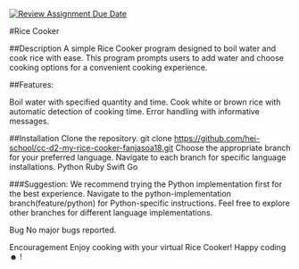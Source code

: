 [![Review Assignment Due Date](https://classroom.github.com/assets/deadline-readme-button-24ddc0f5d75046c5622901739e7c5dd533143b0c8e959d652212380cedb1ea36.svg)](https://classroom.github.com/a/PHq8Kfj_)

#Rice Cooker

##Description
A simple Rice Cooker program designed to boil water and cook rice with ease. This program prompts users to add water and choose cooking options for a convenient cooking experience.

##Features:

Boil water with specified quantity and time.
Cook white or brown rice with automatic detection of cooking time.
Error handling with informative messages.

##Installation
Clone the repository.
git clone https://github.com/hei-school/cc-d2-my-rice-cooker-fanjasoa18.git
Choose the appropriate branch for your preferred language. Navigate to each branch for specific language installations.
Python
Ruby
Swift
Go

###Suggestion: We recommend trying the Python implementation first for the best experience. Navigate to the python-implementation branch(feature/python) for Python-specific instructions. Feel free to explore other branches for different language implementations.

Bug
No major bugs reported.

Encouragement
Enjoy cooking with your virtual Rice Cooker! Happy coding ☻ !